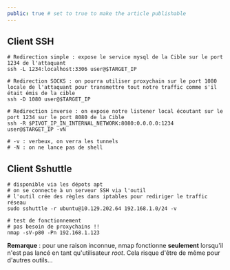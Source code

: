 ```yaml
---
public: true # set to true to make the article publishable
---
```

## Client SSH

```
# Redirection simple : expose le service mysql de la Cible sur le port 1234 de l'attaquant
ssh -L 1234:localhost:3306 user@$TARGET_IP

# Redirection SOCKS : on pourra utiliser proxychain sur le port 1080 locale de l'attaquant pour transmettre tout notre traffic comme s'il était émis de la cible
ssh -D 1080 user@$TARGET_IP

# Redirection inverse : on expose notre listener local écoutant sur le port 1234 sur le port 8080 de la Cible
ssh -R $PIVOT_IP_IN_INTERNAL_NETWORK:8080:0.0.0.0:1234  user@$TARGET_IP -vN

# -v : verbeux, on verra les tunnels
# -N : on ne lance pas de shell
```

## Client Sshuttle

```
# disponible via les dépots apt
# on se connecte à un serveur SSH via l'outil
# l'outil crée des règles dans iptables pour rediriger le traffic réseau
sudo sshuttle -r ubuntu@10.129.202.64 192.168.1.0/24 -v 
```

```
# test de fonctionnement 
# pas besoin de proxychains !!
nmap -sV-p80 -Pn 192.168.1.123
```

**Remarque** : pour une raison inconnue, nmap fonctionne **seulement** lorsqu'il n'est pas lancé en tant qu'utilisateur *root*. Cela risque d'être de même pour d'autres outils...
